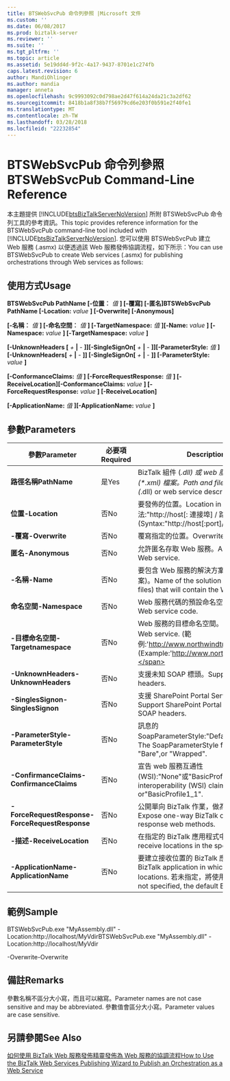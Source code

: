 ```yaml
---
title: BTSWebSvcPub 命令列參照 |Microsoft 文件
ms.custom: ''
ms.date: 06/08/2017
ms.prod: biztalk-server
ms.reviewer: ''
ms.suite: ''
ms.tgt_pltfrm: ''
ms.topic: article
ms.assetid: 5e19dd4d-9f2c-4a17-9437-8701e1c274fb
caps.latest.revision: 6
author: MandiOhlinger
ms.author: mandia
manager: anneta
ms.openlocfilehash: 9c9993092c0d798ae2d47f614a24da21c3a2df62
ms.sourcegitcommit: 8418b1a8f38b7f56979cd6e203f0b591e2f40fe1
ms.translationtype: MT
ms.contentlocale: zh-TW
ms.lasthandoff: 03/28/2018
ms.locfileid: "22232854"
---
```

# <a name="btswebsvcpub-command-line-reference"></a><span data-ttu-id="f073e-102">BTSWebSvcPub 命令列參照</span><span class="sxs-lookup"><span data-stu-id="f073e-102">BTSWebSvcPub Command-Line Reference</span></span>
<span data-ttu-id="f073e-103">本主題提供 [!INCLUDE[btsBizTalkServerNoVersion](../includes/btsbiztalkservernoversion-md.md)] 所附 BTSWebSvcPub 命令列工具的參考資訊。</span><span class="sxs-lookup"><span data-stu-id="f073e-103">This topic provides reference information for the BTSWebSvcPub command-line tool included with [!INCLUDE[btsBizTalkServerNoVersion](../includes/btsbiztalkservernoversion-md.md)].</span></span> <span data-ttu-id="f073e-104">您可以使用 BTSWebSvcPub 建立 Web 服務 (.asmx) 以便透過該 Web 服務發佈協調流程，如下所示：</span><span class="sxs-lookup"><span data-stu-id="f073e-104">You can use BTSWebSvcPub to create Web services (.asmx) for publishing orchestrations through Web services as follows:</span></span>  
  
## <a name="usage"></a><span data-ttu-id="f073e-105">使用方式</span><span class="sxs-lookup"><span data-stu-id="f073e-105">Usage</span></span>  
 <span data-ttu-id="f073e-106">**BTSWebSvcPub PathName [-位置︰** *值* **] [-覆寫] [-匿名]**</span><span class="sxs-lookup"><span data-stu-id="f073e-106">**BTSWebSvcPub PathName [-Location:** *value* **] [-Overwrite] [-Anonymous]**</span></span>  
  
 <span data-ttu-id="f073e-107">**[-名稱︰** *值* **] [-命名空間︰** *值* **] [-TargetNamespace:** *值* **]**</span><span class="sxs-lookup"><span data-stu-id="f073e-107">**[-Name:** *value* **] [-Namespace:** *value* **] [-TargetNamespace:** *value* **]**</span></span>  
  
 <span data-ttu-id="f073e-108">**[-UnknownHeaders [** *+* **&#124;** *-* **]][-SingleSignOn[** *+* **&#124;** *-* **]][-ParameterStyle:** *值* **]**</span><span class="sxs-lookup"><span data-stu-id="f073e-108">**[-UnknownHeaders[** *+* **&#124;** *-* **]] [-SingleSignOn[** *+* **&#124;** *-* **]] [-ParameterStyle:** *value* **]**</span></span>  
  
 <span data-ttu-id="f073e-109">**[-ConformanceClaims:** *值* **] [-ForceRequestResponse:** *值* **] [-ReceiveLocation]**</span><span class="sxs-lookup"><span data-stu-id="f073e-109">**[-ConformanceClaims:** *value* **] [-ForceRequestResponse:** *value* **] [-ReceiveLocation]**</span></span>  
  
 <span data-ttu-id="f073e-110">**[-ApplicationName:** *值* **]**</span><span class="sxs-lookup"><span data-stu-id="f073e-110">**[-ApplicationName:** *value* **]**</span></span>  
  
## <a name="parameters"></a><span data-ttu-id="f073e-111">參數</span><span class="sxs-lookup"><span data-stu-id="f073e-111">Parameters</span></span>  
  
|<span data-ttu-id="f073e-112">參數</span><span class="sxs-lookup"><span data-stu-id="f073e-112">Parameter</span></span>|<span data-ttu-id="f073e-113">必要項</span><span class="sxs-lookup"><span data-stu-id="f073e-113">Required</span></span>|<span data-ttu-id="f073e-114">Description</span><span class="sxs-lookup"><span data-stu-id="f073e-114">Description</span></span>|  
|---------------|--------------|-----------------|  
|<span data-ttu-id="f073e-115">**路徑名稱**</span><span class="sxs-lookup"><span data-stu-id="f073e-115">**PathName**</span></span>|<span data-ttu-id="f073e-116">是</span><span class="sxs-lookup"><span data-stu-id="f073e-116">Yes</span></span>|<span data-ttu-id="f073e-117">BizTalk 組件 (*.dll) 或 web 服務描述的路徑和檔案名稱 (\*.xml) 檔案。</span><span class="sxs-lookup"><span data-stu-id="f073e-117">Path and file name of BizTalk assembly (*.dll) or web service description (\*.xml) file.</span></span>|  
|<span data-ttu-id="f073e-118">**位置**</span><span class="sxs-lookup"><span data-stu-id="f073e-118">**-Location**</span></span>|<span data-ttu-id="f073e-119">否</span><span class="sxs-lookup"><span data-stu-id="f073e-119">No</span></span>|<span data-ttu-id="f073e-120">要發佈的位置。</span><span class="sxs-lookup"><span data-stu-id="f073e-120">Location in which to publish.</span></span> <span data-ttu-id="f073e-121">(語法:"http://host[: 連接埠] / 路徑 」)</span><span class="sxs-lookup"><span data-stu-id="f073e-121">(Syntax:"http://host[:port]/path")</span></span>|  
|<span data-ttu-id="f073e-122">**-覆寫**</span><span class="sxs-lookup"><span data-stu-id="f073e-122">**-Overwrite**</span></span>|<span data-ttu-id="f073e-123">否</span><span class="sxs-lookup"><span data-stu-id="f073e-123">No</span></span>|<span data-ttu-id="f073e-124">覆寫指定的位置。</span><span class="sxs-lookup"><span data-stu-id="f073e-124">Overwrite specified location.</span></span>|  
|<span data-ttu-id="f073e-125">**匿名**</span><span class="sxs-lookup"><span data-stu-id="f073e-125">**-Anonymous**</span></span>|<span data-ttu-id="f073e-126">否</span><span class="sxs-lookup"><span data-stu-id="f073e-126">No</span></span>|<span data-ttu-id="f073e-127">允許匿名存取 Web 服務。</span><span class="sxs-lookup"><span data-stu-id="f073e-127">Allow anonymous access to Web service.</span></span>|  
|<span data-ttu-id="f073e-128">**-名稱**</span><span class="sxs-lookup"><span data-stu-id="f073e-128">**-Name**</span></span>|<span data-ttu-id="f073e-129">否</span><span class="sxs-lookup"><span data-stu-id="f073e-129">No</span></span>|<span data-ttu-id="f073e-130">要包含 Web 服務的解決方案和組件的名稱 (.sln 和 .dll 檔案)。</span><span class="sxs-lookup"><span data-stu-id="f073e-130">Name of the solution and assembly (.sln and .dll files) that will contain the Web service.</span></span>|  
|<span data-ttu-id="f073e-131">**命名空間**</span><span class="sxs-lookup"><span data-stu-id="f073e-131">**-Namespace**</span></span>|<span data-ttu-id="f073e-132">否</span><span class="sxs-lookup"><span data-stu-id="f073e-132">No</span></span>|<span data-ttu-id="f073e-133">Web 服務代碼的預設命名空間。</span><span class="sxs-lookup"><span data-stu-id="f073e-133">Default namespace for Web service code.</span></span>|  
|<span data-ttu-id="f073e-134">**-目標命名空間**</span><span class="sxs-lookup"><span data-stu-id="f073e-134">**-Targetnamespace**</span></span>|<span data-ttu-id="f073e-135">否</span><span class="sxs-lookup"><span data-stu-id="f073e-135">No</span></span>|<span data-ttu-id="f073e-136">Web 服務的目標命名空間。</span><span class="sxs-lookup"><span data-stu-id="f073e-136">Target namespace of the Web service.</span></span> <span data-ttu-id="f073e-137">(範例:'http://www.northwindtraders.com')</span><span class="sxs-lookup"><span data-stu-id="f073e-137">(Example:'http://www.northwindtraders.com')</span></span>|  
|<span data-ttu-id="f073e-138">**-UnknownHeaders**</span><span class="sxs-lookup"><span data-stu-id="f073e-138">**-UnknownHeaders**</span></span>|<span data-ttu-id="f073e-139">否</span><span class="sxs-lookup"><span data-stu-id="f073e-139">No</span></span>|<span data-ttu-id="f073e-140">支援未知 SOAP 標頭。</span><span class="sxs-lookup"><span data-stu-id="f073e-140">Support unknown SOAP headers.</span></span>|  
|<span data-ttu-id="f073e-141">**-SinglesSignon**</span><span class="sxs-lookup"><span data-stu-id="f073e-141">**-SinglesSignon**</span></span>|<span data-ttu-id="f073e-142">否</span><span class="sxs-lookup"><span data-stu-id="f073e-142">No</span></span>|<span data-ttu-id="f073e-143">支援 SharePoint Portal Server 單一登入 SOAP 標頭。</span><span class="sxs-lookup"><span data-stu-id="f073e-143">Support SharePoint Portal Server Single Sign-On SOAP headers.</span></span>|  
|<span data-ttu-id="f073e-144">**-ParameterStyle**</span><span class="sxs-lookup"><span data-stu-id="f073e-144">**-ParameterStyle**</span></span>|<span data-ttu-id="f073e-145">否</span><span class="sxs-lookup"><span data-stu-id="f073e-145">No</span></span>|<span data-ttu-id="f073e-146">訊息的 SoapParameterStyle:"Default"、"Bare"或"Wrapped"。</span><span class="sxs-lookup"><span data-stu-id="f073e-146">The SoapParameterStyle for messages: "Default", "Bare",or "Wrapped".</span></span>|  
|<span data-ttu-id="f073e-147">**-ConfirmanceClaims**</span><span class="sxs-lookup"><span data-stu-id="f073e-147">**-ConfirmanceClaims**</span></span>|<span data-ttu-id="f073e-148">否</span><span class="sxs-lookup"><span data-stu-id="f073e-148">No</span></span>|<span data-ttu-id="f073e-149">宣告 web 服務互通性 (WSI):"None"或"BasicProfile1_1"。</span><span class="sxs-lookup"><span data-stu-id="f073e-149">Web services interoperability (WSI) claim: "None" or"BasicProfile1_1".</span></span>|  
|<span data-ttu-id="f073e-150">**-ForceRequestResponse**</span><span class="sxs-lookup"><span data-stu-id="f073e-150">**-ForceRequestResponse**</span></span>|<span data-ttu-id="f073e-151">否</span><span class="sxs-lookup"><span data-stu-id="f073e-151">No</span></span>|<span data-ttu-id="f073e-152">公開單向 BizTalk 作業，做為要求-回應的 Web 方法。</span><span class="sxs-lookup"><span data-stu-id="f073e-152">Expose one-way BizTalk operations as request-response web methods.</span></span>|  
|<span data-ttu-id="f073e-153">**-描述**</span><span class="sxs-lookup"><span data-stu-id="f073e-153">**-ReceiveLocation**</span></span>|<span data-ttu-id="f073e-154">否</span><span class="sxs-lookup"><span data-stu-id="f073e-154">No</span></span>|<span data-ttu-id="f073e-155">在指定的 BizTalk 應用程式中建立接收位置。</span><span class="sxs-lookup"><span data-stu-id="f073e-155">Create receive locations in the specified BizTalk application.</span></span>|  
|<span data-ttu-id="f073e-156">**-ApplicationName**</span><span class="sxs-lookup"><span data-stu-id="f073e-156">**-ApplicationName**</span></span>|<span data-ttu-id="f073e-157">否</span><span class="sxs-lookup"><span data-stu-id="f073e-157">No</span></span>|<span data-ttu-id="f073e-158">要建立接收位置的 BizTalk 應用程式名稱。</span><span class="sxs-lookup"><span data-stu-id="f073e-158">Name of the BizTalk application in which to create receive locations.</span></span> <span data-ttu-id="f073e-159">若未指定，將使用預設的 BizTalk 應用程式。</span><span class="sxs-lookup"><span data-stu-id="f073e-159">If not specified, the default BizTalk application is used.</span></span>|  
  
## <a name="sample"></a><span data-ttu-id="f073e-160">範例</span><span class="sxs-lookup"><span data-stu-id="f073e-160">Sample</span></span>  
 <span data-ttu-id="f073e-161">BTSWebSvcPub.exe "MyAssembly.dll" -Location:http://localhost/MyVdir</span><span class="sxs-lookup"><span data-stu-id="f073e-161">BTSWebSvcPub.exe "MyAssembly.dll" -Location:http://localhost/MyVdir</span></span>  
  
 <span data-ttu-id="f073e-162">-Overwrite</span><span class="sxs-lookup"><span data-stu-id="f073e-162">-Overwrite</span></span>  
  
## <a name="remarks"></a><span data-ttu-id="f073e-163">備註</span><span class="sxs-lookup"><span data-stu-id="f073e-163">Remarks</span></span>  
 <span data-ttu-id="f073e-164">參數名稱不區分大小寫，而且可以縮寫。</span><span class="sxs-lookup"><span data-stu-id="f073e-164">Parameter names are not case sensitive and may be abbreviated.</span></span> <span data-ttu-id="f073e-165">參數值會區分大小寫。</span><span class="sxs-lookup"><span data-stu-id="f073e-165">Parameter values are case sensitive.</span></span>  
  
## <a name="see-also"></a><span data-ttu-id="f073e-166">另請參閱</span><span class="sxs-lookup"><span data-stu-id="f073e-166">See Also</span></span>  
 [<span data-ttu-id="f073e-167">如何使用 BizTalk Web 服務發佈精靈發佈為 Web 服務的協調流程</span><span class="sxs-lookup"><span data-stu-id="f073e-167">How to Use the BizTalk Web Services Publishing Wizard to Publish an Orchestration as a Web Service</span></span>](../core/publish-orchestration-as-web-service--biztalk-web-services-publishing-wizard.md)